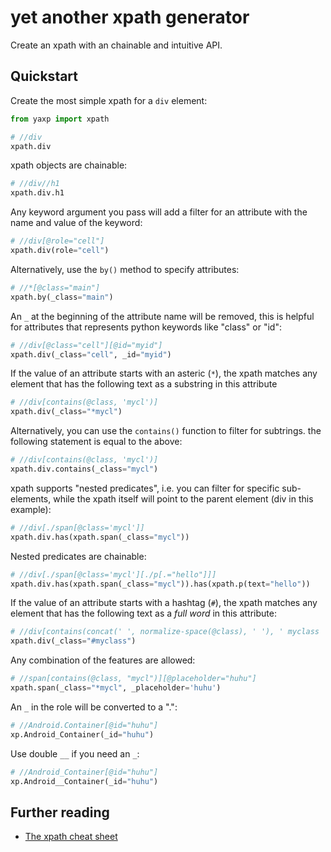 # yet another xpath generator

Create an xpath with an chainable and intuitive API.

## Quickstart

Create the most simple xpath for a `div` element:

``` python
from yaxp import xpath

# //div
xpath.div
```

xpath objects are chainable:

``` python
# //div//h1
xpath.div.h1
```

Any keyword argument you pass will add a filter for an
attribute with the name and value of the keyword:

``` python
# //div[@role="cell"]
xpath.div(role="cell")
```

Alternatively, use the `by()` method to specify attributes:

``` python
# //*[@class="main"]
xpath.by(_class="main")
```

An `_` at the beginning of the attribute name will be
removed, this is helpful for attributes that represents
python keywords like "class" or "id":

``` python
# //div[@class="cell"][@id="myid"]
xpath.div(_class="cell", _id="myid")
```

If the value of an attribute starts with an asteric (`*`), the xpath matches
any element that has the following text as a substring in this attribute

``` python
# //div[contains(@class, 'mycl')]
xpath.div(_class="*mycl")               
```

Alternatively, you can use the `contains()` function to filter for subtrings.
the following statement is equal to the above:

``` python
# //div[contains(@class, 'mycl')]
xpath.div.contains(_class="mycl")
```

xpath supports "nested predicates", i.e. you can filter for specific sub-elements,
while the xpath itself will point to the parent element (div in this example):

``` python
# //div[./span[@class='mycl']]
xpath.div.has(xpath.span(_class="mycl"))
```

Nested predicates are chainable:

``` python
# //div[./span[@class='mycl'][./p[.="hello"]]]
xpath.div.has(xpath.span(_class="mycl")).has(xpath.p(text="hello"))
```

If the value of an attribute starts with a hashtag (`#`), the xpath matches
any element that has the following text as a *full word* in this attribute:

``` python
# //div[contains(concat(' ', normalize-space(@class), ' '), ' myclass ')]
xpath.div(_class="#myclass")
```

Any combination of the features are allowed:

``` python
# //span[contains(@class, "mycl")][@placeholder="huhu"]
xpath.span(_class="*mycl", _placeholder='huhu')
```

An `_` in the role will be converted to a ".":

``` python
# //Android.Container[@id="huhu"]
xp.Android_Container(_id="huhu")
```

Use double `__` if you need an `_`:

``` python
# //Android_Container[@id="huhu"]
xp.Android__Container(_id="huhu")
```

## Further reading

- [The xpath cheat sheet](https://devhints.io/xpath)

